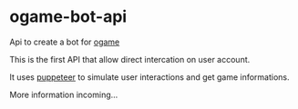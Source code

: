 # ogame-bot-api

Api to create a bot for [ogame](https://ogame.fr)

This is the first API that allow direct intercation on user account.

It uses [puppeteer](https://github.com/puppeteer/puppeteer) to simulate user interactions and get game informations.

More information incoming...
